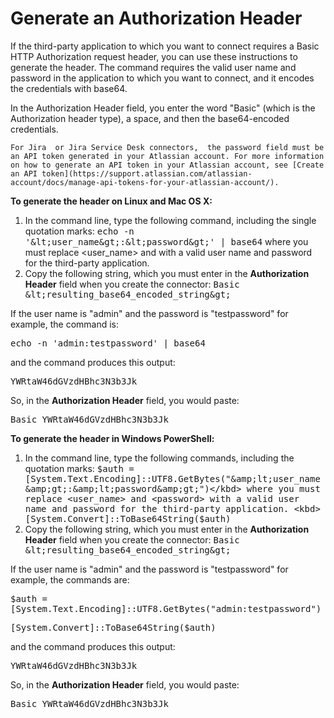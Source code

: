 # Generate an Authorization Header

If the third-party application to which you want to connect requires a Basic HTTP Authorization request header, you can use these instructions to generate the header. The command requires the valid user name and password in the application to which you want to connect, and it encodes the credentials with base64.

In the Authorization Header field, you enter the word "Basic" (which is the Authorization header type), a space, and then the  base64-encoded credentials.

    For Jira  or Jira Service Desk connectors,  the password field must be an API token generated in your Atlassian account. For more information on how to generate an API token in your Atlassian account, see [Create an API token](https://support.atlassian.com/atlassian-account/docs/manage-api-tokens-for-your-atlassian-account/).    
**To generate the header on Linux and Mac OS X:**

1. In the command line, type the following command, including the single quotation marks:
<kbd>echo -n '&amp;lt;user_name&amp;gt;:&amp;lt;password&amp;gt;' | base64</kbd>
where you must replace <user_name> and <password> with a valid user name and password  for the third-party application.
2. Copy the following string, which you must enter in the **Authorization Header** field when you create the connector:
<kbd>Basic &amp;lt;resulting_base64_encoded_string&amp;gt;</kbd>

If the user name is "admin" and the password  is "testpassword" for example, the command is:

<kbd>echo -n 'admin:testpassword' | base64</kbd>

and the command produces this output: 

<kbd>YWRtaW46dGVzdHBhc3N3b3Jk</kbd>

So, in the **Authorization Header** field, you would paste:

<kbd>Basic YWRtaW46dGVzdHBhc3N3b3Jk</kbd>

**To generate the header in Windows PowerShell:**

1. In the command line, type the following commands, including the quotation marks:
<kbd>$auth  = [System.Text.Encoding]::UTF8.GetBytes("&amp;lt;user_name&amp;gt;:&amp;lt;password&amp;gt;")</kbd>
where you must replace <user_name> and <password> with a valid user name and  password for the third-party application.
<kbd>[System.Convert]::ToBase64String($auth)</kbd>
2. Copy the following string, which you must enter in the **Authorization Header** field when you create the connector:
<kbd>Basic &amp;lt;resulting_base64_encoded_string&amp;gt;</kbd>

If the user name is "admin" and the password is "testpassword" for example, the commands are:

<kbd>$auth  = [System.Text.Encoding]::UTF8.GetBytes("admin:testpassword")</kbd>

<kbd>[System.Convert]::ToBase64String($auth)</kbd>

and the command produces this output: 

<kbd>YWRtaW46dGVzdHBhc3N3b3Jk</kbd>

So, in the **Authorization Header** field, you would paste:

<kbd>Basic YWRtaW46dGVzdHBhc3N3b3Jk</kbd>
